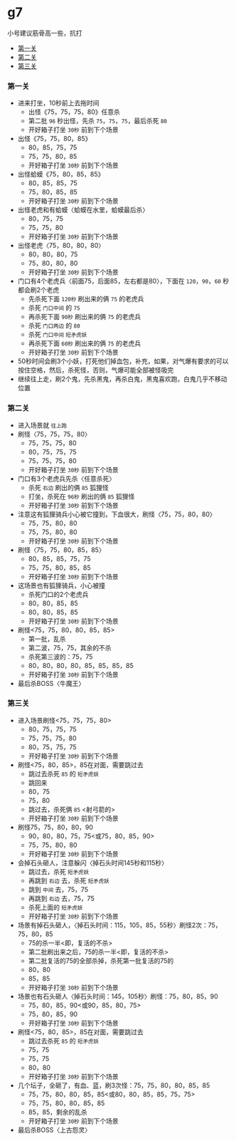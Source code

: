 # g7

小号建议筋骨高一些，抗打

- [第一关](#第一关)
- [第二关](#第二关)
- [第三关](#第三关)

### 第一关

- 进来打坐，10秒前上去拖时间
  - 出怪《75，75，75，80》任意杀
  - 第二批 `96` 秒出怪，先杀 `75`，`75`，`75`，最后杀死 `80`
  - 开好箱子打坐 `30秒` 前到下个场景
- 出怪《75，75，80，85》
  - 80，85，75，75
  - 75，75，80，85
  - 开好箱子打坐 `30秒` 前到下个场景
- 出怪蛤蟆《75，80，85，85》
  - 80，85，85，75
  - 75，80，85，85
  - 开好箱子打坐 `30秒` 前到下个场景
- 出怪老虎和有蛤蟆〈蛤蟆在水里，蛤蟆最后杀〉
  - 80，75，75
  - 75，75，80
  - 开好箱子打坐 `30秒` 前到下个场景
- 出怪老虎〈75，80，80，80〉
  - 80，80，80，75
  - 75，80，80，80
  - 开好箱子打坐 `30秒` 前到下个场景
- 门口有4个老虎兵〈前面75，后面85，左右都是80〉，下面在 `120`，`90`，`60` 秒都会刷2个老虎
  - 先杀死下面 `120秒` 刷出来的俩 `75` 的老虎兵
  - 杀死 `门口中间` 的 `75`
  - 再杀死下面 `90秒` 刷出来的俩 `75` 的老虎兵
  - 杀死 `门口两边` 的 `80`
  - 杀死 `门口中间`  `短矛虎妖`
  - 再杀死下面 `60秒` 刷出来的俩 `75` 的老虎兵
  - 开好箱子打坐 `30秒` 前到下个场景
- 50秒时间会刷3个小妖，打死他们掉血包，补充，如果，对气爆有要求的可以按住空格，然后，杀死怪，否则，气爆可能全部被怪吸完
- 继续往上走，刷2个鬼，先杀黑鬼，再杀白鬼，黑鬼喜欢跑，白鬼几乎不移动位置

### 第二关

- 进入场景就 `往上跑`
- 刷怪〈75，75，75，80〉
  - 75，75，75，80
  - 80，75，75，75
  - 75，75，75，80
  - 开好箱子打坐 `30秒` 前到下个场景
- 门口有3个老虎兵先杀〈任意杀死〉
  - 杀死 `右边` 刷出的俩 `85` 狐狸怪
  - 打坐，杀死在 `96秒` 刷出的俩 `85` 狐狸怪
  - 开好箱子打坐 `30秒` 前到下个场景
- 注意这有狐狸骑兵小心被它撞到，下血很大，刷怪〈75，75，80，80〉
  - 75，75，80，80
  - 75，75，80，80
  - 开好箱子打坐 `30秒` 前到下个场景
- 刷怪〈75，75，80，85，85〉
  - 80，85，85，75，75
  - 75，75，80，85，85
  - 开好箱子打坐 `30秒` 前到下个场景
- 这场景也有狐狸骑兵，小心被撞
  - 杀死门口的2个老虎兵
  - 80，80，85，85
  - 80，80，85，85
  - 开好箱子打坐 `30秒` 前到下个场景
- 刷怪<75，75，80，80，85，85>
  - 第一批，乱杀
  - 第二波，75，75，其余的不杀
  - 杀死第三波的：75，75
  - 80，80，80，80，85，85，85，85
  - 开好箱子打坐 `30秒` 前到下个场景
- 最后杀BOSS〈牛魔王〉

### 第三关

- 进入场景刷怪<75，75，75，80>
  - 80，75，75，75
  - 75，75，75，80
  - 80，75，75，75
  - 开好箱子打坐 `30秒` 前到下个场景
- 刷怪<75，80，85>，85在对面，需要跳过去
  - 跳过去杀死 `85` 的 `短矛虎妖`
  - 跳回来
  - 80，75
  - 75，80
  - 跳过去，杀死俩 `85` <射弓箭的>
  - 开好箱子打坐 `30秒` 前到下个场景
- 刷怪75，75，80，80，90
  - 90，80，80，75，75<或75，80，85，90>
  - 75，75，80，80
  - 开好箱子打坐 `30秒` 前到下个场景
- 会掉石头砸人，注意躲闪〈掉石头时间145秒和115秒〉
  - 跳过去，杀死 `短矛虎妖`
  - 再跳到 `右边` 去，杀死 `短矛虎妖`
  - 跳到 `中间` 去，75，75
  - 再跳到 `右边` 去，75，75
  - 杀死上面的 `短矛虎妖`
  - 开好箱子打坐 `30秒` 前到下个场景
- 场景有掉石头砸人，〈掉石头时间：115，105，85，55秒〉刷怪2次：75，75，80，85
  - 75的杀一半<即，复活的不杀>
  - 第二批刷出来之后，75的杀一半<即，复活的不杀>
  - 第二批复活的75的全部杀掉，杀死第一批复活的75的
  - 80，80
  - 85，85
  - 开好箱子打坐 `30秒` 前到下个场景
- 场景也有石头砸人〈掉石头时间：145，105秒〉刷怪：75，80，85，90
  - 75，80，85，90<或90，85，80，75>
  - 75，80，85，90
  - 开好箱子打坐 `30秒` 前到下个场景
- 刷怪<75，80，85>，85在对面，需要跳过去
  - 跳过去杀死 `85` 的 `短矛虎妖`
  - 75，75
  - 75，75
  - 80，80
  - 开好箱子打坐 `30秒` 前到下个场景
- 几个坛子，全砸了，有血、蓝，刷3次怪：75，75，80，80，85，85
  - 75，75，80，80，85，85<或80，80，85，85，75，75>
  - 75，75，80，80，85，85
  - 85，85，剩余的乱杀
  - 开好箱子打坐 `30秒` 前到下个场景
- 最后杀BOSS〈上古怨灵〉
